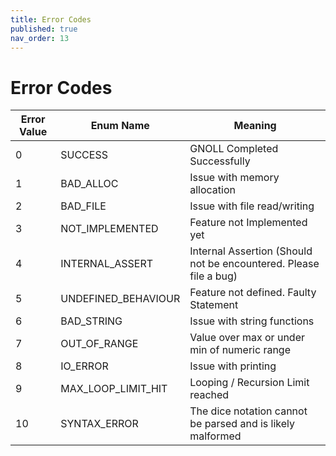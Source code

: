```yaml
---
title: Error Codes
published: true
nav_order: 13
---
```


# Error Codes

| Error Value | Enum Name | Meaning |
| ----------- | --------- | ------- |
| 0           | SUCCESS   | GNOLL Completed Successfully |
| 1           | BAD_ALLOC | Issue with memory allocation            |
| 2           | BAD_FILE  | Issue with file read/writing         |
| 3           | NOT_IMPLEMENTED | Feature not Implemented yet |
| 4           | INTERNAL_ASSERT | Internal Assertion (Should not be encountered. Please file a bug) |
| 5           | UNDEFINED_BEHAVIOUR | Feature not defined. Faulty Statement |
| 6           | BAD_STRING | Issue with string functions |
| 7           | OUT_OF_RANGE | Value over max or under min of numeric range|
| 8           | IO_ERROR | Issue with printing |
| 9           | MAX_LOOP_LIMIT_HIT | Looping / Recursion Limit reached |
| 10          | SYNTAX_ERROR | The dice notation cannot be parsed and is likely malformed |
